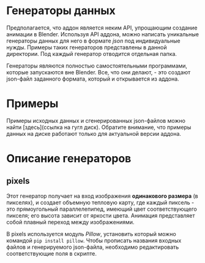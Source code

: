 # Генераторы данных
Предполагается, что аддон является неким API, упрощающим создание анимации в Blender. Используя API аддона, можно написать уникальные генераторы данных для него в формате _json_ под индивидуальные нужды. Примеры таких генераторов представлены в данной директории. Под каждый генератор отводится отдельная папка.

Генераторы являются полностью самостоятельными программами, которые запускаются вне Blender. Все, что они делают, - это создают json-файл заданного формата, который и открывается из аддона.
# Примеры
Примеры исходных данных и сгенерированных json-файлов можно найти [здесь](ссылка на гугл диск). Обратите внимание, что примеры данных на диске работают только для актуальной версии аддона.
# Описание генераторов
## pixels
Этот генератор получает на вход изображения **одинакового размера** (в пикселях), и создает объемную тепловую карту, где каждый пиксель - это прямоугольный параллелепипед, имеющий цвет соответствующего пикселя; его высота зависит от яркости цвета. Анимация представляет собой плавный переход между изображениями.

В pixels используется модуль _Pillow_, установить который можно командой `pip install pillow`. Чтобы прописать названия входных файлов и генерируемого json-файла, необходимо редактировать соответствующие поля в скрипте.